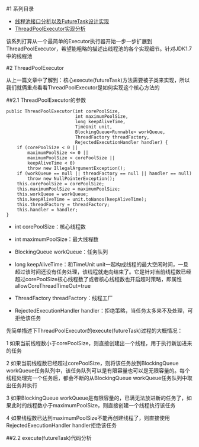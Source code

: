 #1 系列目录

-	[线程池接口分析以及FutureTask设计实现](http://my.oschina.net/pingpangkuangmo/blog/666762)
-	[ThreadPoolExecutor实现分析]()

该系列打算从一个最简单的Executor执行器开始一步一步扩展到ThreadPoolExecutor，希望能粗略的描述出线程池的各个实现细节。针对JDK1.7中的线程池

#2 ThreadPoolExecutor

从上一篇文章中了解到：核心execute(futureTask)方法需要被子类来实现，所以我们就俩重点看看ThreadPoolExecutor是如何实现这个核心方法的

##2.1 ThreadPoolExecutor的参数

	public ThreadPoolExecutor(int corePoolSize,
                              int maximumPoolSize,
                              long keepAliveTime,
                              TimeUnit unit,
                              BlockingQueue<Runnable> workQueue,
                              ThreadFactory threadFactory,
                              RejectedExecutionHandler handler) {
        if (corePoolSize < 0 ||
            maximumPoolSize <= 0 ||
            maximumPoolSize < corePoolSize ||
            keepAliveTime < 0)
            throw new IllegalArgumentException();
        if (workQueue == null || threadFactory == null || handler == null)
            throw new NullPointerException();
        this.corePoolSize = corePoolSize;
        this.maximumPoolSize = maximumPoolSize;
        this.workQueue = workQueue;
        this.keepAliveTime = unit.toNanos(keepAliveTime);
        this.threadFactory = threadFactory;
        this.handler = handler;
    }

-	int corePoolSize：核心线程数

-	int maximumPoolSize：最大线程数

-	BlockingQueue workQueue：任务队列

-	long keepAliveTime：和TimeUnit unit一起构成线程的最大空闲时间，一旦超过该时间还没有任务处理，该线程就走向结束了。它是针对当前线程数已经超过corePoolSize核心线程数了或者核心线程数也开启超时策略，即属性allowCoreThreadTimeOut=true

-	ThreadFactory threadFactory：线程工厂

-	RejectedExecutionHandler handler：拒绝策略，当任务太多来不及处理，可拒绝该任务

先简单描述下ThreadPoolExecutor的execute(futureTask)过程的大概情况：

1	如果当前线程数小于corePoolSize，则直接创建出一个线程，用于执行新加进来的任务

2	如果当前线程数已经超过corePoolSize，则将该任务放到BlockingQueue workQueue任务队列中，该任务队列可以是有限容量也可以是无限容量的。每个线程处理完一个任务后，都会不断的从BlockingQueue workQueue任务队列中取出任务并执行

3	如果BlockingQueue workQueue是有限容量的，已满无法放进新的任务了，如果此时的线程数小于maximumPoolSize，则直接创建一个线程执行该任务

4	如果线程数已达到maximumPoolSize不能再创建线程了，则直接使用RejectedExecutionHandler handler拒绝该任务

##2.2 execute(futureTask)代码分析



